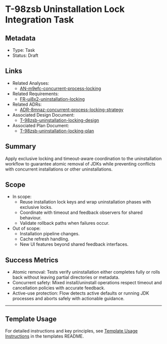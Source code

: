 # T-98zsb Uninstallation Lock Integration Task

## Metadata

- Type: Task
- Status: Draft
  <!-- Draft: Under discussion | In Progress: Actively working | Complete: Code complete | Cancelled: Work intentionally halted -->

## Links

- Related Analyses:
  - [AN-m9efc-concurrent-process-locking](../../analysis/AN-m9efc-concurrent-process-locking.md)
- Related Requirements:
  - [FR-ui8x2-uninstallation-locking](../../requirements/FR-ui8x2-uninstallation-locking.md)
- Related ADRs:
  - [ADR-8mnaz-concurrent-process-locking-strategy](../../adr/ADR-8mnaz-concurrent-process-locking-strategy.md)
- Associated Design Document:
  - [T-98zsb-uninstallation-locking-design](./design.md)
- Associated Plan Document:
  - [T-98zsb-uninstallation-locking-plan](./plan.md)

## Summary

Apply exclusive locking and timeout-aware coordination to the uninstallation workflow to guarantee atomic removal of JDKs while preventing conflicts with concurrent installations or other uninstallations.

## Scope

- In scope:
  - Reuse installation lock keys and wrap uninstallation phases with exclusive locks.
  - Coordinate with timeout and feedback observers for shared behaviour.
  - Validate rollback paths when failures occur.
- Out of scope:
  - Installation pipeline changes.
  - Cache refresh handling.
  - New UI features beyond shared feedback interfaces.

## Success Metrics

- Atomic removal: Tests verify uninstallation either completes fully or rolls back without leaving partial directories or metadata.
- Concurrent safety: Mixed install/uninstall operations respect timeout and cancellation policies with accurate feedback.
- Active-use protection: Flow detects active defaults or running JDK processes and aborts safely with actionable guidance.

---

## Template Usage

For detailed instructions and key principles, see [Template Usage Instructions](../../templates/README.md#task-template-taskmd) in the templates README.
